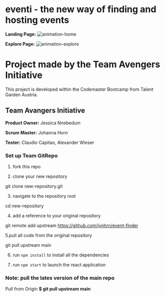 # eventi - the new way of finding and hosting events

**Landing Page:**
![animation-home](https://user-images.githubusercontent.com/64739763/109396817-a85ea500-7933-11eb-8865-8b1969dfbefa.gif)

**Explore Page:**
![animation-explore](https://user-images.githubusercontent.com/64739763/109397517-3d16d200-7937-11eb-98af-ab2d59dbf174.gif)


# Project made by the Team Avengers Initiative 
This project is developed within the Codemaster Bootcamp from Talent Garden Austria. 

## Team Avangers Initiative

**Product Owner:** Jessica Nnebedum

**Scrum Master:** Johanna Horn

**Tester:** Claudio Capitao, Alexander Wieser


### Set up Team GitRepo

1. fork this repo 

2. clone your new repository

git clone new-repository.git

3. navigate to the repository root

cd new-repository

4. add a reference to your original repository

git remote add upstream https://github.com/jvnhrn/event-finder

5.pull all code from the original repository

git pull upstream main

6. run ` npm install ` to install all the dependencies

7. run ` npm start ` to launch the react application


### Note: pull the lates version of the main repo 

Pull from Origin 
**$ git pull upstream main**
